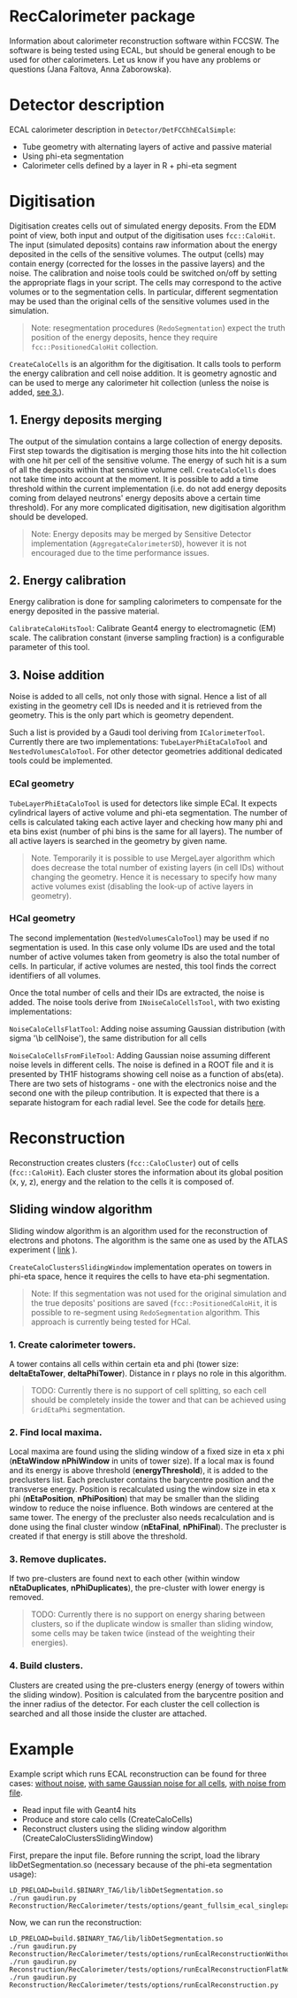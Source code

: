 RecCalorimeter package
===

Information about calorimeter reconstruction software within FCCSW. The software is being tested using ECAL, but should be general enough to be used for other calorimeters. Let us know if you have any problems or questions (Jana Faltova, Anna Zaborowska).

# Detector description

ECAL calorimeter description in `Detector/DetFCChhECalSimple`:

* Tube geometry with alternating layers of active and passive material
* Using phi-eta segmentation
* Calorimeter cells defined by a layer in R + phi-eta segment

# Digitisation

Digitisation creates cells out of simulated energy deposits. From the EDM point of view, both input and output of the digitisation uses `fcc::CaloHit`.
The input (simulated deposits) contains raw information about the energy deposited in the cells of the sensitive volumes.
The output (cells) may contain energy (corrected for the losses in the passive layers) and the noise. The calibration and noise tools could be switched on/off by setting the appropriate flags in your script. The cells may correspond to the active volumes or to the segmentation cells. In particular, different segmentation may be used than the original cells of the sensitive volumes used in the simulation.

> Note: resegmentation procedures (`RedoSegmentation`) expect the truth position of the energy deposits, hence they require `fcc::PositionedCaloHit` collection.

`CreateCaloCells` is an algorithm for the digitisation. It calls tools to perform the energy calibration and cell noise addition. It is geometry agnostic and can be used to merge any calorimeter hit collection (unless the noise is added, [see 3.](3-noise-addition)).

## 1. Energy deposits merging

The output of the simulation contains a large collection of energy deposits. First step towards the digitisation is merging those hits into the hit collection with one hit per cell of the sensitive volume. The energy of such hit is a sum of all the deposits within that sensitive volume cell.
`CreateCaloCells` does not take time into account at the moment. It is possible to add a time threshold within the current implementation (i.e. do not add energy deposits coming from delayed neutrons' energy deposits above a certain time threshold). For any more complicated digitisation, new digitisation algorithm should be developed.

> Note: Energy deposits may be merged by Sensitive Detector implementation (`AggregateCalorimeterSD`), however it is not encouraged due to the time performance issues.

## 2. Energy calibration

Energy calibration is done for sampling calorimeters to compensate for the energy deposited in the passive material.

`CalibrateCaloHitsTool`: Calibrate Geant4 energy to electromagnetic (EM) scale. The calibration constant (inverse sampling fraction) is a configurable parameter of this tool.

## 3. Noise addition

Noise is added to all cells, not only those with signal. Hence a list of all existing in the geometry cell IDs is needed and it is retrieved from the geometry. This is the only part which is geometry dependent.

Such a list is provided by a Gaudi tool deriving from `ICalorimeterTool`. Currently there are two implementations: `TubeLayerPhiEtaCaloTool` and `NestedVolumesCaloTool`. For other detector geometries additional dedicated tools could be implemented.

### ECal geometry

`TubeLayerPhiEtaCaloTool` is used for detectors like simple ECal. It expects cylindrical layers of active volume and phi-eta segmentation. The number of cells is calculated taking each active layer and checking how many phi and eta bins exist (number of phi bins is the same for all layers). The number of all active layers is searched in the geometry by given name.
> Note. Temporarily it is possible to use MergeLayer algorithm which does decrease the total number of existing layers (in cell IDs) without changing the geometry. Hence it is necessary to specify how many active volumes exist (disabling the look-up of active layers in geometry).

### HCal geometry

The second implementation (`NestedVolumesCaloTool`) may be used if no segmentation is used. In this case only volume IDs are used and the total number of active volumes taken from geometry is also the total number of cells. In particular, if active volumes are nested, this tool finds the correct identifiers of all volumes.

Once the total number of cells and their IDs are extracted, the noise is added. The noise tools derive from `INoiseCaloCellsTool`, with two existing implementations:

 `NoiseCaloCellsFlatTool`: Adding noise assuming Gaussian distribution (with sigma '\b cellNoise'), the same distribution for all cells

 `NoiseCaloCellsFromFileTool`: Adding Gaussian noise assuming different noise levels in different cells. The noise is defined in a ROOT file and it is presented by TH1F histograms showing cell noise as a function of abs(eta). There are two sets of histograms - one with the electronics noise and the second one with the pileup contribution. It is expected that there is a separate histogram for each radial level. See the code for details [here](../RecCalorimeter/src/components/NoiseCaloCellsFromFileTool.cpp).

# Reconstruction

Reconstruction creates clusters (`fcc::CaloCluster`) out of cells (`fcc::CaloHit`). Each cluster stores the information about its global position (x, y, z), energy and the relation to the cells it is composed of.

## Sliding window algorithm

Sliding window algorithm is an algorithm used for the reconstruction of electrons and photons. The algorithm is the same one as used by the ATLAS experiment ( [link](https://cds.cern.ch/record/1099735?ln=de) ).

`CreateCaloClustersSlidingWindow` implementation operates on towers in phi-eta space, hence it requires the cells to have eta-phi segmentation.

> Note: If this segmentation was not used for the original simulation and the true deposits' positions are saved (`fcc::PositionedCaloHit`, it is possible to re-segment using `RedoSegmentation` algorithm. This approach is currently being tested for HCal.

### 1. Create calorimeter towers.

A tower contains all cells within certain eta and phi (tower size: **deltaEtaTower**, **deltaPhiTower**). Distance in r plays no role in this algorithm.

>TODO: Currently there is no support of cell splitting, so each cell should be completely inside the tower and that can be achieved using `GridEtaPhi` segmentation.

### 2. Find local maxima.

Local maxima are found using the sliding window of a fixed size in eta x phi (**nEtaWindow** **nPhiWindow** in units of tower size). If a local max is found and its energy is above threshold (**energyThreshold**), it is added to the preclusters list. Each precluster contains the barycentre position and the transverse energy. Position is recalculated using the window size in eta x phi (**nEtaPosition**, **nPhiPosition**) that may be smaller than the sliding window to reduce the noise influence. Both windows are centered at the same tower. The energy of the precluster also needs recalculation and is done using the final cluster window (**nEtaFinal**, **nPhiFinal**). The precluster is created if that energy is still above the threshold.

### 3. Remove duplicates.

If two pre-clusters are found next to each other (within window **nEtaDuplicates**, **nPhiDuplicates**), the pre-cluster with lower energy is removed.

>TODO: Currently there is no support on energy sharing between clusters, so if the duplicate window is smaller than sliding window, some cells may be taken twice (instead of the weighting their energies).

### 4. Build clusters.

Clusters are created using the pre-clusters energy (energy of towers within the sliding window). Position is calculated from the barycentre position and the inner radius of the detector. For each cluster the cell collection is searched and all those inside the cluster are attached.

# Example

Example script which runs ECAL reconstruction can be found for three cases: [without noise](../RecCalorimeter/tests/options/runEcalReconstructionWithotNoise.py), [with same Gaussian noise for all cells](../RecCalorimeter/tests/options/runEcalReconstructionFlatNoise.py), [with noise from file](../RecCalorimeter/tests/options/runEcalReconstruction.py).

* Read input file with Geant4 hits
* Produce and store calo cells (CreateCaloCells)
* Reconstruct clusters using the sliding window algorithm (CreateCaloClustersSlidingWindow)

First, prepare the input file. Before running the script, load the library libDetSegmentation.so (necessary because of the phi-eta segmentation usage):
~~~{.sh}
LD_PRELOAD=build.$BINARY_TAG/lib/libDetSegmentation.so
./run gaudirun.py Reconstruction/RecCalorimeter/tests/options/geant_fullsim_ecal_singleparticles.py
~~~

Now, we can run the reconstruction:
~~~{.sh}
LD_PRELOAD=build.$BINARY_TAG/lib/libDetSegmentation.so
./run gaudirun.py Reconstruction/RecCalorimeter/tests/options/runEcalReconstructionWithoutNoise.py
./run gaudirun.py Reconstruction/RecCalorimeter/tests/options/runEcalReconstructionFlatNoise.py
./run gaudirun.py Reconstruction/RecCalorimeter/tests/options/runEcalReconstruction.py
~~~
